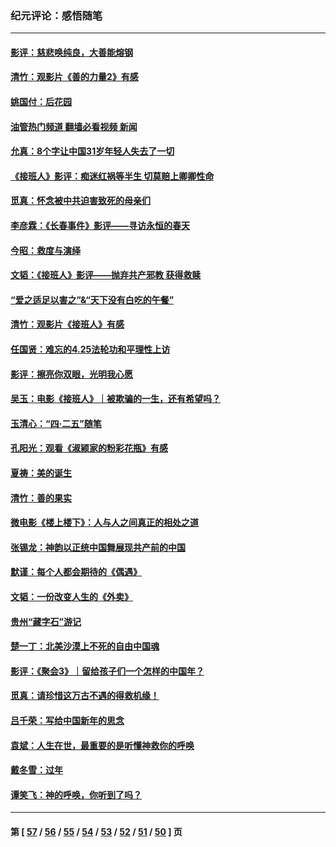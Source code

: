 ### 纪元评论：感悟随笔
---
#### [影评：慈悲唤纯良，大善能熔钢](../../pages/nsc1035/n14010867.md?06090330) 
#### [清竹：观影片《善的力量2》有感](../../pages/nsc1035/n14010015.md?06090330) 
#### [姚国付：后花园](../../pages/nsc1035/n14005301.md?06090330) 
#### [油管热门频道 翻墙必看视频 新闻](ok?06090330)
#### [允真：8个字让中国31岁年轻人失去了一切](../../pages/nsc1035/n13999093.md?06090330) 
#### [《接班人》影评：痴迷红祸等半生 切莫赔上卿卿性命](../../pages/nsc1035/n13998676.md?06090330) 
#### [觅真：怀念被中共迫害致死的母亲们](../../pages/nsc1035/n13997271.md?06090330) 
#### [李彦霖：《长春事件》影评——寻访永恒的春天](../../pages/nsc1035/n13995112.md?06090330) 
#### [今昭：救度与演绎](../../pages/nsc1035/n13992670.md?06090330) 
#### [文韬：《接班人》影评——抛弃共产邪教 获得救赎](../../pages/nsc1035/n13990160.md?06090330) 
#### [“爱之适足以害之”&“天下没有白吃的午餐”](../../pages/nsc1035/n13988391.md?06090330) 
#### [清竹：观影片《接班人》有感](../../pages/nsc1035/n13983561.md?06090330) 
#### [任国贤：难忘的4.25法轮功和平理性上访](../../pages/nsc1035/n13983482.md?06090330) 
#### [影评：擦亮你双眼，光明我心愿](../../pages/nsc1035/n13982333.md?06090330) 
#### [吴玉：电影《接班人》｜被欺骗的一生，还有希望吗？](../../pages/nsc1035/n13981972.md?06090330) 
#### [玉清心：“四·二五”随笔](../../pages/nsc1035/n13978628.md?06090330) 
#### [孔阳光：观看《淑颍家的粉彩花瓶》有感](../../pages/nsc1035/n13967929.md?06090330) 
#### [夏祷：美的诞生](../../pages/nsc1035/n13962321.md?06090330) 
#### [清竹：善的果实](../../pages/nsc1035/n13963980.md?06090330) 
#### [微电影《楼上楼下》：人与人之间真正的相处之道](../../pages/nsc1035/n13944319.md?06090330) 
#### [张锡龙：神韵以正统中国舞展现共产前的中国](../../pages/nsc1035/n13939727.md?06090330) 
#### [默谨：每个人都会期待的《偶遇》](../../pages/nsc1035/n13939091.md?06090330) 
#### [文韬：一份改变人生的《外卖》](../../pages/nsc1035/n13931822.md?06090330) 
#### [贵州“藏字石”游记](../../pages/nsc1035/n13923310.md?06090330) 
#### [楚一丁：北美沙漠上不死的自由中国魂](../../pages/nsc1035/n13921879.md?06090330) 
#### [影评：《聚会3》｜留给孩子们一个怎样的中国年？](../../pages/nsc1035/n13919652.md?06090330) 
#### [觅真：请珍惜这万古不遇的得救机缘！](../../pages/nsc1035/n13917157.md?06090330) 
#### [吕千荣：写给中国新年的思念](../../pages/nsc1035/n13915103.md?06090330) 
#### [袁斌：人生在世，最重要的是听懂神救你的呼唤](../../pages/nsc1035/n13914636.md?06090330) 
#### [戴冬雪：过年](../../pages/nsc1035/n13913311.md?06090330) 
#### [谭笑飞：神的呼唤，你听到了吗？](../../pages/nsc1035/n13912603.md?06090330) 

---
#### 第 [ [57](./57.md?06090330) / [56](./56.md?06090330) / [55](./55.md?06090330) / [54](./54.md?06090330) / [53](./53.md?06090330) / [52](./52.md?06090330) / [51](./51.md?06090330) / [50](./50.md?06090330) ] 页
